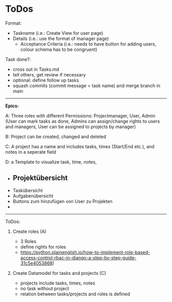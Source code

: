 # ToDos

Format:
- Taskname (i.e.: Create View for user page)
- Details (i.e.: use the format of manager page)
  - Acceptance Criteria (i.e.: needs to have button for adding users, colour schema has to be congruent)
                                

Task done?: 
- cross out in Tasks.md
- tell others, get review if necessary
- optional: define follow up tasks
- squash commits (commit message = task name) and merge branch in main


---
**Epics:**

A: Three roles with different Permissions: Projectmanager, User, Admin (User can mark tasks as done,
Admins can assign/change rights to users and managers, User can be assigned to projects by manager)


B: Project can be created, changed and deleted

C: A project has a name and includes tasks, times (Start/End etc.), and notes in a seperate field

D: a Template to visualize task, time, notes, 
- Projektübersicht
   - 
- Taskübersicht
- Aufgabenübersicht
- Buttons zum hinzufügen von User zu Projekten
- 

---

ToDos:
1. Create roles (A)
   - 3 Roles
   - define rights  for roles
   - https://python.plainenglish.io/how-to-implement-role-based-access-control-rbac-in-django-a-step-by-step-guide-31c5e4053868)


2. Create Datamodel for tasks and projects (C)

   - projects include tasks, times, notes
   - no task without project
   - relation between tasks/projects and roles is defined
  


